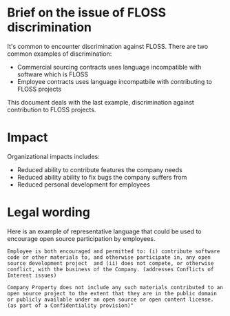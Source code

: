 # Brief on the issue of FLOSS discrimination
It's common to encounter discrimination against FLOSS.
There are two common examples of discrimination:
* Commercial sourcing contracts uses language incompatible with software which is FLOSS
* Employee contracts uses language incompatbile with contributing to FLOSS projects

This document deals with the last example, discrimination against contribution to FLOSS projects.

# Impact
Organizational impacts includes:
* Reduced ability to contribute features the company needs
* Reduced ability ability to fix bugs the company suffers from
* Reduced personal development for employees

# Legal wording
Here is an example of representative language that could be used to encourage open
source participation by employees.

```
Employee is both encouraged and permitted to: (i) contribute software
code or other materials to, and otherwise participate in, any open
source development project  and (ii) does not compete, or otherwise
conflict, with the business of the Company. (addresses Conflicts of
Interest issues)

Company Property does not include any such materials contributed to an
open source project to the extent that they are in the public domain
or publicly available under an open source or open content license.
(as part of a Confidentiality provision)"
```

